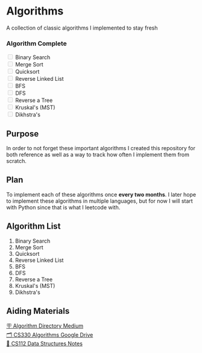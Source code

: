 # Algorithms
A collection of classic algorithms I implemented to stay fresh

### Algorithm Complete
<input type="checkbox" disabled /> Binary Search </br>
<input type="checkbox" disabled /> Merge Sort</br>
<input type="checkbox" disabled /> Quicksort</br>
<input type="checkbox" disabled /> Reverse Linked List</br>
<input type="checkbox" disabled /> BFS</br>
<input type="checkbox" disabled /> DFS</br>
<input type="checkbox" disabled /> Reverse a Tree</br>
<input type="checkbox" disabled /> Kruskal's (MST)</br>
<input type="checkbox" disabled /> Dikhstra's</br>

## Purpose
In order to not forget these important algorithms I created this repository for both reference as well as a way to track how often I implement them from scratch.

## Plan
To implement each of these algorithms once <b>every two months</b>. I later hope to implement these algorithms in multiple languages, but for now I will start with Python since that is what I leetcode with.

## Algorithm List
1. Binary Search
2. Merge Sort
3. Quicksort
4. Reverse Linked List
5. BFS
6. DFS
7. Reverse a Tree
8. Kruskal's (MST)
9. Dikhstra's

## Aiding Materials
[🪧 Algorithm Directory Medium](https://medium.com/techie-delight/top-25-algorithms-every-programmer-should-know-373246b4881b)</br>
[🗂️ CS330 Algorithms Google Drive](https://drive.google.com/drive/u/0/folders/11YA3SauI5xmB9E9dhTu5-OlqW284MwSE) </br>
[📝 CS112 Data Structures Notes](https://docs.google.com/document/d/1Q2HQLmOpnKBJzK2Y_tow_MveLo0mjcXiD6I_uTeZ3S8/edit#heading=h.6mu66iizw0rr) </br>


